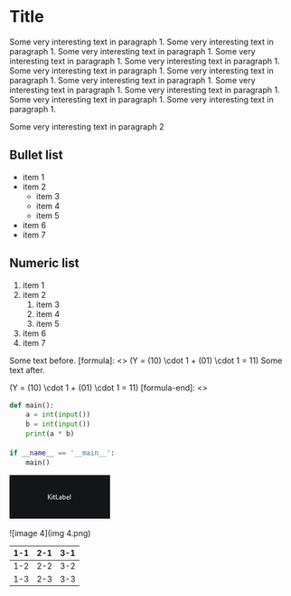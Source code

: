 
[author]: <> (Test Generator)
[page-size]: <> (210 297)

[table-of-content]: <>
[page-break]: <>

# Title

Some very interesting text in paragraph 1. Some very interesting text in paragraph 1. 
Some very interesting text in paragraph 1. Some very interesting text in paragraph 1. 
Some very interesting text in paragraph 1. Some very interesting text in paragraph 1. 
Some very interesting text in paragraph 1. Some very interesting text in paragraph 1. 
Some very interesting text in paragraph 1. Some very interesting text in paragraph 1. 
Some very interesting text in paragraph 1. Some very interesting text in paragraph 1. 

Some very interesting text in paragraph 2

## Bullet list
- item 1
- item 2
    - item 3
    - item 4
    - item 5
- item 6
- item 7

## Numeric list
1. item 1
2. item 2
    1. item 3
    2. item 4
    3. item 5
3. item 6
4. item 7

Some text before.
[formula]: <> (Y = (10) \cdot 1 + (01) \cdot 1 = 11)
Some text after.

[formula-start]: <>
(Y = (10) \cdot 1 + (01) \cdot 1 = 11)
[formula-end]: <>

```python
def main():
    a = int(input())
    b = int(input())
    print(a * b)

if __name__ == '__main__':
    main()
```

[br]: <>

![image](img.png)

![image 4](img 4.png)

| 1-1 | 2-1 | 3-1 |
|-----|-----|-----|
| 1-2 | 2-2 | 3-2 |
| 1-3 | 2-3 | 3-3 |
